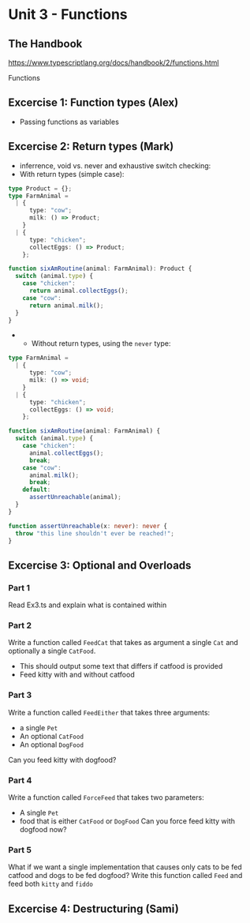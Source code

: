 # Unit 3 - Functions

## The Handbook
https://www.typescriptlang.org/docs/handbook/2/functions.html

Functions

## Excercise 1: Function types (Alex)

- Passing functions as variables

## Excercise 2: Return types (Mark)

- inferrence, void vs. never and exhaustive switch checking:
- With return types (simple case):

```ts
type Product = {};
type FarmAnimal =
  | {
      type: "cow";
      milk: () => Product;
    }
  | {
      type: "chicken";
      collectEggs: () => Product;
    };

function sixAmRoutine(animal: FarmAnimal): Product {
  switch (animal.type) {
    case "chicken":
      return animal.collectEggs();
    case "cow":
      return animal.milk();
  }
}
```

- - Without return types, using the `never` type:

```ts
type FarmAnimal =
  | {
      type: "cow";
      milk: () => void;
    }
  | {
      type: "chicken";
      collectEggs: () => void;
    };

function sixAmRoutine(animal: FarmAnimal) {
  switch (animal.type) {
    case "chicken":
      animal.collectEggs();
      break;
    case "cow":
      animal.milk();
      break;
    default:
      assertUnreachable(animal);
  }
}

function assertUnreachable(x: never): never {
  throw "this line shouldn't ever be reached!";
}
```

## Excercise 3: Optional and Overloads

### Part 1
Read Ex3.ts and explain what is contained within

### Part 2
Write a function called `FeedCat` that takes as argument a single `Cat` and optionally a single `CatFood`.
- This should output some text that differs if catfood is provided
- Feed kitty with and without catfood

### Part 3
Write a function called `FeedEither` that takes three arguments: 
- a single `Pet`
- An optional `CatFood`
- An optional `DogFood`

Can you feed kitty with dogfood?

### Part 4
Write a function called `ForceFeed` that takes two parameters:
- A single `Pet`
- food that is either `CatFood` or `DogFood`
Can you force feed kitty with dogfood now?

### Part 5
What if we want a single implementation that causes only cats to be fed catfood and dogs to be fed dogfood? Write this function called `Feed` and feed both `kitty` and `fiddo`

## Excercise 4: Destructuring (Sami)
